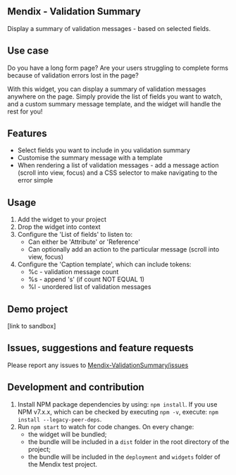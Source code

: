 ## Mendix - Validation Summary
Display a summary of validation messages - based on selected fields.

## Use case
Do you have a long form page? Are your users struggling to complete forms because of validation errors lost in the page?

With this widget, you can display a summary of validation messages anywhere on the page. Simply provide the list of fields you want to watch, and a custom summary message template, and the widget will handle the rest for you!

## Features
 - Select fields you want to include in you validation summary
 - Customise the summary message with a template
 - When rendering a list of validation messages - add a message action (scroll into view, focus) and a CSS selector to make navigating to the error simple

## Usage
 1. Add the widget to your project
 2. Drop the widget into context
 3. Configure the 'List of fields' to listen to:
     - Can either be 'Attribute' or 'Reference'
     - Can optionally add an action to the particular message (scroll into view, focus)
 4. Configure the 'Caption template', which can include tokens:
     - %c - validation message count
     - %s - append 's' (if count NOT EQUAL 1)
     - %l - unordered list of validation messages

## Demo project
[link to sandbox]

## Issues, suggestions and feature requests
Please report any issues to [Mendix-ValidationSummary/issues](https://github.com/Carter-Moorse/Mendix-ValidationSummary/issues)

## Development and contribution

1. Install NPM package dependencies by using: `npm install`. If you use NPM v7.x.x, which can be checked by executing `npm -v`, execute: `npm install --legacy-peer-deps`.
1. Run `npm start` to watch for code changes. On every change:
    - the widget will be bundled;
    - the bundle will be included in a `dist` folder in the root directory of the project;
    - the bundle will be included in the `deployment` and `widgets` folder of the Mendix test project.
